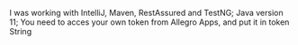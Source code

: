 I was working with IntelliJ, Maven, RestAssured and TestNG; 
Java version 11; 
You need to acces your own token from Allegro Apps, and put it in token String
